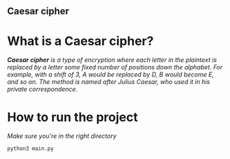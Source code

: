 ## Caesar cipher

# What is a Caesar cipher?

_**Caesar cipher** is a type of encryption where each letter in the plaintext is replaced by a letter some fixed number of positions down the alphabet. For example, with a shift of 3, A would be replaced by D, B would become E, and so on. The method is named after Julius Caesar, who used it in his private correspondence._

# How to run the project

_Make sure you're in the right directory_
```   
python3 main.py
```
